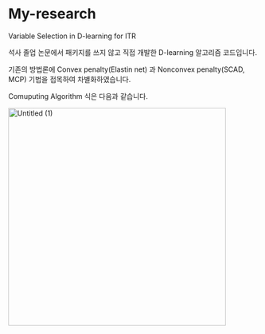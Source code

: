 # My-research
Variable Selection in D-learning for ITR

석사 졸업 논문에서 패키지를 쓰지 않고 직접 개발한 D-learning 알고리즘 코드입니다.

기존의 방법론에 Convex penalty(Elastin net) 과 Nonconvex penalty(SCAD, MCP) 기법을 접목하여 차별화하였습니다.

Comuputing Algorithm 식은 다음과 같습니다.

<img width="437" alt="Untitled (1)" src="https://github.com/Park-Lisa/My-research/assets/138421973/c02e5463-035c-469c-9c52-1ced354053e1">




